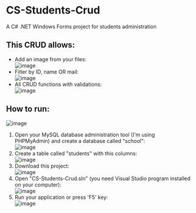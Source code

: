 # CS-Students-Crud
A C# .NET Windows Forms project for students administration

## This CRUD allows:

- Add an image from your files: <br> ![image](https://github.com/OscarChavez99/CS-Students-Crud/assets/80979314/fdfd6294-30d1-4164-a721-337884635641)
- Filter by ID, name OR mail: <br> ![image](https://github.com/OscarChavez99/CS-Students-Crud/assets/80979314/a9b29a86-b1c0-409d-82a9-85c72b5f5e0b)
- All CRUD functions with validations: <br> ![image](https://github.com/OscarChavez99/CS-Students-Crud/assets/80979314/e2aa1133-423b-468f-83fc-2b735535cb5f)

## How to run:
![image](https://github.com/OscarChavez99/CS-Students-Crud/assets/80979314/8e713bed-bf73-40a0-9d7c-74f4eb828bdc)

1. Open your MySQL database administration tool (I'm using PHPMyAdmin) and create a database called "school": <br> ![image](https://github.com/OscarChavez99/CS-Students-Crud/assets/80979314/15ccc319-302a-4a70-a1ad-33e640d12808)
2. Create a table called "students" with this columns: <br> ![image](https://github.com/OscarChavez99/CS-Students-Crud/assets/80979314/36c64cf7-5312-4817-a4a4-8913aba4baa8)
3. Download this project: <br> ![image](https://github.com/OscarChavez99/CS-Students-Crud/assets/80979314/b0e622f9-fc41-4d7d-b15f-0ac1d7563d28)
4. Open "CS-Students-Crud.sln" (you need Visual Studio program installed on your computer): <br> ![image](https://github.com/OscarChavez99/CS-Students-Crud/assets/80979314/9b6fa888-d966-450f-920a-9bb1e3208ef1)
5. Run your application or press 'F5' key: <br> ![image](https://github.com/OscarChavez99/CS-Students-Crud/assets/80979314/c189f974-7e8c-4be0-9108-5e2b9d1de5f0)

